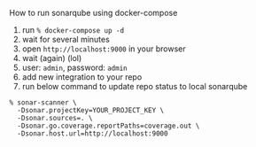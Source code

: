 How to run sonarqube using docker-compose

1. run `% docker-compose up -d`
2. wait for several minutes
3. open `http://localhost:9000` in your browser
4. wait (again) (lol)
5. user: `admin`, password: `admin`
6. add new integration to your repo
7. run below command to update repo status to local sonarqube


```shell
% sonar-scanner \
  -Dsonar.projectKey=YOUR_PROJECT_KEY \
  -Dsonar.sources=. \
  -Dsonar.go.coverage.reportPaths=coverage.out \
  -Dsonar.host.url=http://localhost:9000
```